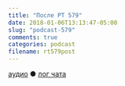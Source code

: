 ```yaml
---
title: "После РТ 579"
date: 2018-01-06T13:13:47-05:00
slug: "podcast-579"
comments: true
categories: podcast
filename: rt579post
---
```


[аудио](http://archive.rucast.net/pirates/media/rt579post.mp3) ● [лог чата](http://chat.radio-t.com/logs/radio-t-579.html)
<audio src="http://archive.rucast.net/pirates/media/rt579post.mp3" preload="none"></audio>
